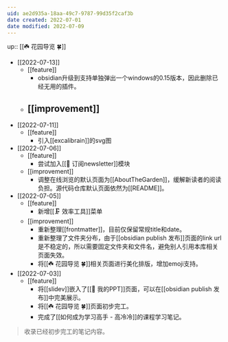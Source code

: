 ```yaml
---
uid: ae2d935a-18aa-49c7-9787-99d35f2caf3b
date created: 2022-07-01
date modified: 2022-07-09
---
```


up:: [[☘️ 花园导览 🍀]]

- [[2022-07-13]]
	- [[feature]]
		- obsidian升级到支持单独弹出一个windows的0.15版本，因此删除已经无用的插件。
	- [[improvement]]
		- 
- [[2022-07-11]]
	- [[feature]]
		- 引入[[excalibrain]]的svg图
- [[2022-07-06]]
	- [[feature]]
		- 尝试加入[[📩 订阅newsletter]]模块
	- [[improvement]]
		- 调整在线浏览的默认页面为[[AboutTheGarden]]，缓解新读者的阅读负担。源代码仓库默认页面依然为[[README]]。
- [[2022-07-05]]
	- [[feature]]
		- 新增[[🗜 效率工具]]菜单
	- [[improvement]]
		- 重新整理[[frontmatter]]，目前仅保留常规title和date。
		- 重新整理了文件夹分布，由于[[obsidian publish 发布]]页面的link url是不稳定的，所以需要固定文件夹和文件名，避免别人引用本库相关页面失效。
		- 将[[☘️ 花园导览 🍀]]相关页面进行美化排版，增加emoji支持。
- [[2022-07-03]]
	- [[feature]]
		- 将[[slidev]]嵌入了[[🎥 我的PPT]]页面，可以在[[obsidian publish 发布]]中完美展示。
		- 将[[☘️ 花园导览 🍀]]页面初步完工。
		- 完成了[[如何成为学习高手 - 高冷冷]]的课程学习笔记。

> 收录已经初步完工的笔记内容。

